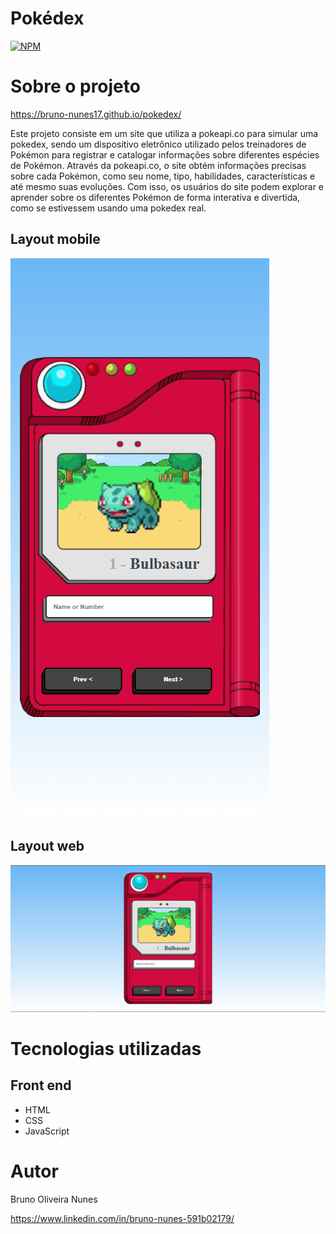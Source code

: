 # Pokédex
[![NPM](https://img.shields.io/npm/l/react)](https://github.com/Bruno-Nunes17/pokedex/blob/main/LICENSE) 

# Sobre o projeto

https://bruno-nunes17.github.io/pokedex/

Este projeto consiste em um site que utiliza a pokeapi.co para simular uma pokedex, sendo um dispositivo eletrônico utilizado pelos treinadores de Pokémon para registrar e catalogar informações sobre diferentes espécies de Pokémon. Através da pokeapi.co, o site obtém informações precisas sobre cada Pokémon, como seu nome, tipo, habilidades, características e até mesmo suas evoluções. Com isso, os usuários do site podem explorar e aprender sobre os diferentes Pokémon de forma interativa e divertida, como se estivessem usando uma pokedex real.

## Layout mobile
![Mobile 1](https://raw.githubusercontent.com/Bruno-Nunes17/pokedex/main/assets/mobile.png) 
## Layout web
![Web 1](https://raw.githubusercontent.com/Bruno-Nunes17/pokedex/main/assets/web.PNG)


# Tecnologias utilizadas
## Front end
- HTML
- CSS
- JavaScript

# Autor

Bruno Oliveira Nunes

https://www.linkedin.com/in/bruno-nunes-591b02179/

